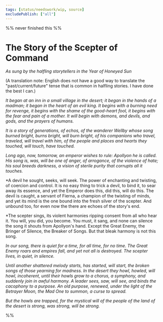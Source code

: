 ```yaml
---
tags: [status/needswork/wip, source]
excludePublish: ["all"]
---
```


%% never finished this %%
# The Story of the Scepter of Command
*As sung by the halfling storytellers in the Year of Honeyed Sun*

(A translation note: English does not have a good way to translate the "past/current/future" tense that is common in halfling stories. I have done the best I can.)

*It began at an inn in a small village in the desert; it began in the hands of a madman; it began in the  heart of an evil king. It begins with a burning need for revenge, it begins with the shame of the good-heart fool, it begins with the fear and pain of a mother. It will begin with demons, and devils, and gods, and the prayers of humans.*

*It is a story of generations, of echos, of the wanderer Wellby whose song burned bright, burns bright, will burn bright, of his companions who travel, traveled, will travel with him, of the people and places and hearts they touched, will touch, have touched.*

*Long ago, now, tomorrow, an emperor wishes to rule: Apollyon he is called. His song is, was, will be one of anger, of arrogance, of the violence of hate; his soul breeds darkness, a vision of sterile purity  that corrupts all it touches.*

*A devil he sought, seeks, will seek. The power of enchanting and twisting, of coercion and control. It is no easy thing to trick a devil, to bind it, to sear away its essence, and yet the Emperor does this, did this, will do this. The devil is caught, a servant of Fierna, a champion of the twisting of minds, and yet its mind is the one bound into the fresh silver of the scepter. And unbound too, for even now the there are echoes of the story's end. 

*The scepter sings, its violent harmonies ripping consent from all who hear it. You will, you did, you become. You must, it sang, and none can silence the song it shouts from Apollyon's hand. Except the Great Enemy, the Bringer of Silence, the Breaker of Songs. But that bleak harmony is not this song. 

*In our song, there is quiet for a time, for all time, for no time. The Great Enemy roars and empires fall, and yet not all is destroyed. The scepter lives, in quiet, in silence.*

*Until another shattered melody starts, has started, will start, the broken songs of those yearning for madness. In the desert they howl, howled, will howl, incoherent, until their howls grow to a chorus, a symphony, and suddenly join in awful harmony. A leader sees, saw, will see, and binds the cacophony to a purpose. An old purpose, renewed, under the light of the Betrayer Moon, the Mad One to summon, a curse to spread.*

*But the howls are trapped, for the mystical will of the people of the land of the desert is strong, was strong, will be strong.*

%%
